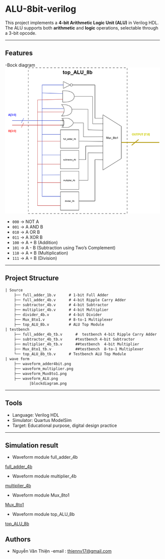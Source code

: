 # ALU-8bit-verilog

This project implements a **4-bit Arithmetic Logic Unit (ALU)** in Verilog HDL.  
The ALU supports both **arithmetic** and **logic** operations, selectable through a 3-bit opcode.  

---

## Features
-Bock diagram 
![Block diagram](blockdiagram.png)


- `000` → NOT A
- `001` → A AND B
- `010` → A OR B
- `011` → A XOR B
- `100` → A + B (Addition)
- `101` → A - B (Subtraction using Two’s Complement)
- `110` → A × B (Multiplication)
- `111` → A ÷ B (Division)

---

## Project Structure

```
| Source
	├── full_adder_1b.v      # 1-bit Full Adder
	├── full_adder_4b.v      # 4-bit Ripple Carry Adder
	├── subtractor_4b.v      # 4-bit Subtractor
	├── multiplier_4b.v      # 4-bit Multiplier
	├── divider_4b.v         # 4-bit Divider
	├── Mux_8to1.v           # 8-to-1 Multiplexer
	├── top_ALU_8b.v         # ALU Top Module
| testbench
	├── full_adder_4b_tb.v      #  testbench 4-bit Ripple Carry Adder
	├── subtractor_4b_tb.v      #testbench 4-bit Subtractor
	├── multiplier_4b_tb.v      ##testbench  4-bit Multiplier
	├── Mux_8to1_tb.v           ##testbench  8-to-1 Multiplexer
	└── top_ALU_8b_tb.v      # Testbench ALU Top Module
| wave form
	├── waveform_adder4bit.png
	├── waveform_multiplier.png
	├── waveform_Mux8to1.png
	├── waveform_ALU.png
           |blockdiagram.png 
```

---

## Tools

- Language: Verilog HDL  
- Simulator: Quartus ModelSim 
- Target: Educational purpose, digital design practice  

---


## Simulation result

-  Waveform module full_adder_4b   
   
[full_adder_4b ](waveform_adder4bit.png)

- Waveform module multiplier_4b

[multiplier_4b ](waveform_multiplier.png)

- Waveform module Mux_8to1

[Mux_8to1](waveform_Mux8to1.png)

- Waveform module top_ALU_8b         
          
[top_ALU_8b](waveform_ALU.png)


## Authors
 
- Nguyễn Văn Thiện 
-email : thiennv17@gmail.com

